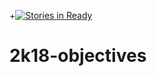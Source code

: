 +[![Stories in Ready](https://badge.waffle.io/fossnsbm/2k18-objectives.svg?columns=all)](https://waffle.io/fossnsbm/2k18-objectives)
# 2k18-objectives